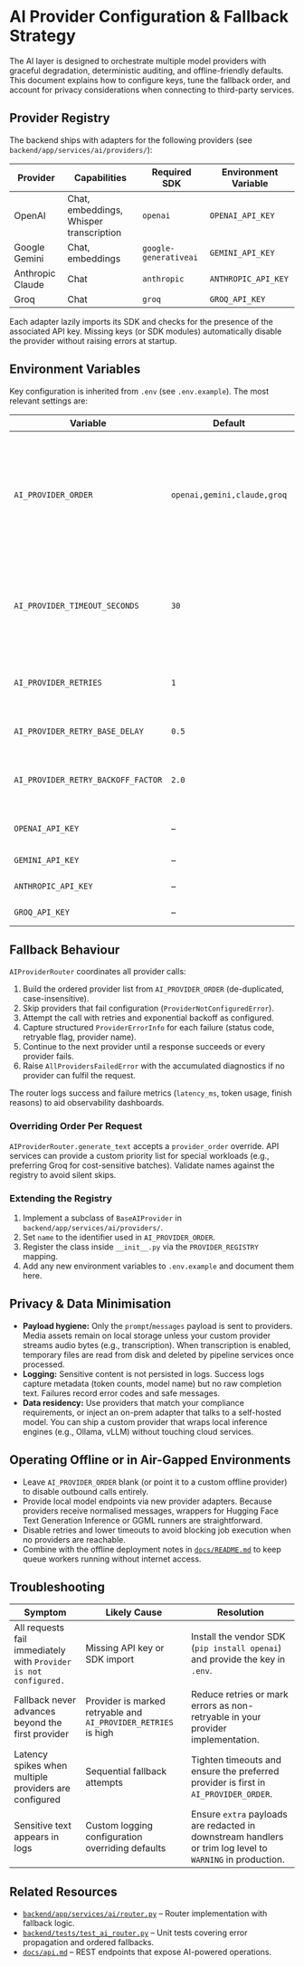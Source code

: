 # AI Provider Configuration & Fallback Strategy

The AI layer is designed to orchestrate multiple model providers with graceful degradation, deterministic auditing, and offline-friendly defaults. This document explains how to configure keys, tune the fallback order, and account for privacy considerations when connecting to third-party services.

## Provider Registry

The backend ships with adapters for the following providers (see `backend/app/services/ai/providers/`):

| Provider | Capabilities | Required SDK | Environment Variable |
| --- | --- | --- | --- |
| OpenAI | Chat, embeddings, Whisper transcription | `openai` | `OPENAI_API_KEY` |
| Google Gemini | Chat, embeddings | `google-generativeai` | `GEMINI_API_KEY` |
| Anthropic Claude | Chat | `anthropic` | `ANTHROPIC_API_KEY` |
| Groq | Chat | `groq` | `GROQ_API_KEY` |

Each adapter lazily imports its SDK and checks for the presence of the associated API key. Missing keys (or SDK modules) automatically disable the provider without raising errors at startup.

## Environment Variables

Key configuration is inherited from `.env` (see `.env.example`). The most relevant settings are:

| Variable | Default | Description |
| --- | --- | --- |
| `AI_PROVIDER_ORDER` | `openai,gemini,claude,groq` | Ordered, comma-separated list of provider names (`openai`, `gemini`, `claude`, `groq`). The router respects this order when choosing a provider. |
| `AI_PROVIDER_TIMEOUT_SECONDS` | `30` | Upper bound for each provider attempt. Set to `0` to disable request timeouts (not recommended). |
| `AI_PROVIDER_RETRIES` | `1` | Number of retries *per provider* before moving to the next fallback. |
| `AI_PROVIDER_RETRY_BASE_DELAY` | `0.5` | Initial backoff delay in seconds. |
| `AI_PROVIDER_RETRY_BACKOFF_FACTOR` | `2.0` | Multiplier applied per retry attempt (exponential backoff). |
| `OPENAI_API_KEY` | – | Enables the OpenAI adapter when provided. |
| `GEMINI_API_KEY` | – | Enables the Gemini adapter. |
| `ANTHROPIC_API_KEY` | – | Enables the Claude adapter. |
| `GROQ_API_KEY` | – | Enables the Groq adapter. |

## Fallback Behaviour

`AIProviderRouter` coordinates all provider calls:

1. Build the ordered provider list from `AI_PROVIDER_ORDER` (de-duplicated, case-insensitive).
2. Skip providers that fail configuration (`ProviderNotConfiguredError`).
3. Attempt the call with retries and exponential backoff as configured.
4. Capture structured `ProviderErrorInfo` for each failure (status code, retryable flag, provider name).
5. Continue to the next provider until a response succeeds or every provider fails.
6. Raise `AllProvidersFailedError` with the accumulated diagnostics if no provider can fulfil the request.

The router logs success and failure metrics (`latency_ms`, token usage, finish reasons) to aid observability dashboards.

### Overriding Order Per Request

`AIProviderRouter.generate_text` accepts a `provider_order` override. API services can provide a custom priority list for special workloads (e.g., preferring Groq for cost-sensitive batches). Validate names against the registry to avoid silent skips.

### Extending the Registry

1. Implement a subclass of `BaseAIProvider` in `backend/app/services/ai/providers/`.
2. Set `name` to the identifier used in `AI_PROVIDER_ORDER`.
3. Register the class inside `__init__.py` via the `PROVIDER_REGISTRY` mapping.
4. Add any new environment variables to `.env.example` and document them here.

## Privacy & Data Minimisation

- **Payload hygiene:** Only the `prompt`/`messages` payload is sent to providers. Media assets remain on local storage unless your custom provider streams audio bytes (e.g., transcription). When transcription is enabled, temporary files are read from disk and deleted by pipeline services once processed.
- **Logging:** Sensitive content is not persisted in logs. Success logs capture metadata (token counts, model name) but no raw completion text. Failures record error codes and safe messages.
- **Data residency:** Use providers that match your compliance requirements, or inject an on-prem adapter that talks to a self-hosted model. You can ship a custom provider that wraps local inference engines (e.g., Ollama, vLLM) without touching cloud services.

## Operating Offline or in Air-Gapped Environments

- Leave `AI_PROVIDER_ORDER` blank (or point it to a custom offline provider) to disable outbound calls entirely.
- Provide local model endpoints via new provider adapters. Because providers receive normalised messages, wrappers for Hugging Face Text Generation Inference or GGML runners are straightforward.
- Disable retries and lower timeouts to avoid blocking job execution when no providers are reachable.
- Combine with the offline deployment notes in [`docs/README.md`](./README.md#offline--air-gapped-deployment-notes) to keep queue workers running without internet access.

## Troubleshooting

| Symptom | Likely Cause | Resolution |
| --- | --- | --- |
| All requests fail immediately with `Provider is not configured.` | Missing API key or SDK import | Install the vendor SDK (`pip install openai`) and provide the key in `.env`. |
| Fallback never advances beyond the first provider | Provider is marked retryable and `AI_PROVIDER_RETRIES` is high | Reduce retries or mark errors as non-retryable in your provider implementation. |
| Latency spikes when multiple providers are configured | Sequential fallback attempts | Tighten timeouts and ensure the preferred provider is first in `AI_PROVIDER_ORDER`. |
| Sensitive text appears in logs | Custom logging configuration overriding defaults | Ensure `extra` payloads are redacted in downstream handlers or trim log level to `WARNING` in production. |

## Related Resources

- [`backend/app/services/ai/router.py`](../backend/app/services/ai/router.py) – Router implementation with fallback logic.
- [`backend/tests/test_ai_router.py`](../backend/tests/test_ai_router.py) – Unit tests covering error propagation and ordered fallbacks.
- [`docs/api.md`](./api.md) – REST endpoints that expose AI-powered operations.

